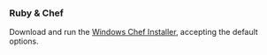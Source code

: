 ### Ruby & Chef
Download and run the [Windows Chef Installer][windows-chef-installer], accepting the default options.

[windows-chef-installer]: http://opscode.com/chef/install.msi "Windows Chef Installer"
